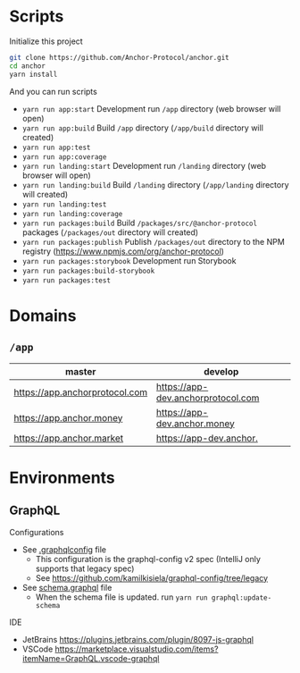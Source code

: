 # Scripts

Initialize this project

```sh
git clone https://github.com/Anchor-Protocol/anchor.git
cd anchor
yarn install
```

And you can run scripts

- `yarn run app:start` Development run `/app` directory (web browser will open)
- `yarn run app:build` Build `/app` directory (`/app/build` directory will created)
- `yarn run app:test`
- `yarn run app:coverage`
- `yarn run landing:start` Development run `/landing` directory (web browser will open)
- `yarn run landing:build` Build `/landing` directory (`/app/landing` directory will created)
- `yarn run landing:test`
- `yarn run landing:coverage`
- `yarn run packages:build` Build `/packages/src/@anchor-protocol` packages (`/packages/out` directory will created)
- `yarn run packages:publish` Publish `/packages/out` directory to the NPM registry (<https://www.npmjs.com/org/anchor-protocol>)
- `yarn run packages:storybook` Development run Storybook
- `yarn run packages:build-storybook`
- `yarn run packages:test`

# Domains

## `/app`

| master                           | develop                              |
| -------------------------------- | ------------------------------------ |
| <https://app.anchorprotocol.com> | <https://app-dev.anchorprotocol.com> |
| <https://app.anchor.money>       | <https://app-dev.anchor.money>       |
| <https://app.anchor.market>      | <https://app-dev.anchor.>            |

# Environments

## GraphQL

Configurations

- See [.graphqlconfig](.graphqlconfig) file
  - This configuration is the graphql-config v2 spec (IntelliJ only supports that legacy spec)
  - See <https://github.com/kamilkisiela/graphql-config/tree/legacy>
- See [schema.graphql](schema.graphql) file
  - When the schema file is updated. run `yarn run graphql:update-schema`

IDE

- JetBrains <https://plugins.jetbrains.com/plugin/8097-js-graphql>
- VSCode <https://marketplace.visualstudio.com/items?itemName=GraphQL.vscode-graphql>
